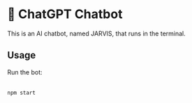 # 🤖 ChatGPT Chatbot

This is an AI chatbot, named JARVIS, that runs in the terminal.

## Usage

Run the bot:

######

    npm start
